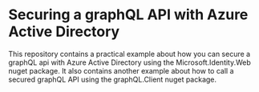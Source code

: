 # Securing a graphQL API with Azure Active Directory

This repository contains a practical example about how you can secure a graphQL api with Azure Active Directory using the Microsoft.Identity.Web nuget package. It also contains another example about how to call a secured graphQL API using the graphQL.Client nuget package.
